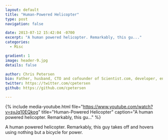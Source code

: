 ```yaml
---
layout: default
title: "Human-Powered Helicopter"
type: post
navigation: false

date: 2013-07-12 15:42:04 -0700
excerpt: "A human powered helicopter. Remarkably, this gu..."
categories:
  - Misc

gradient: 1
image: header-9.jpg
details: false

author: Chris Petersen
bio: Father, husband, CTO and cofounder of Scientist.com, developer, entrepreneur and technologist.
twitter: https://twitter.com/cpetersen
github: https://github.com/cpetersen

---
```


{% include media-youtube.html file="https://www.youtube.com/watch?v=syJq10EQkog" title="Human-Powered Helicopter" caption="A human powered helicopter. Remarkably, this gu..." %}

A human powered helicopter. Remarkably, this guy takes off and hovers using nothing but a bicycle for power.

